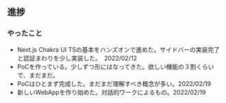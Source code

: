 ## 進捗


### やったこと
- Next.js Chakra UI TSの基本をハンズオンで進めた。サイドバーの実装完了と認証まわりを少し実装した。　2022/02/12
- PoCを作っている。少しずつ形にはなってきた。欲しい機能の３割くらいで、まだまだ。
- PoCはひとまず完成した。まだまだ理解すべき概念が多い。2022/02/19
- 新しいWebAppを作り始めた。対話的ワークによるもの。2022/02/19

